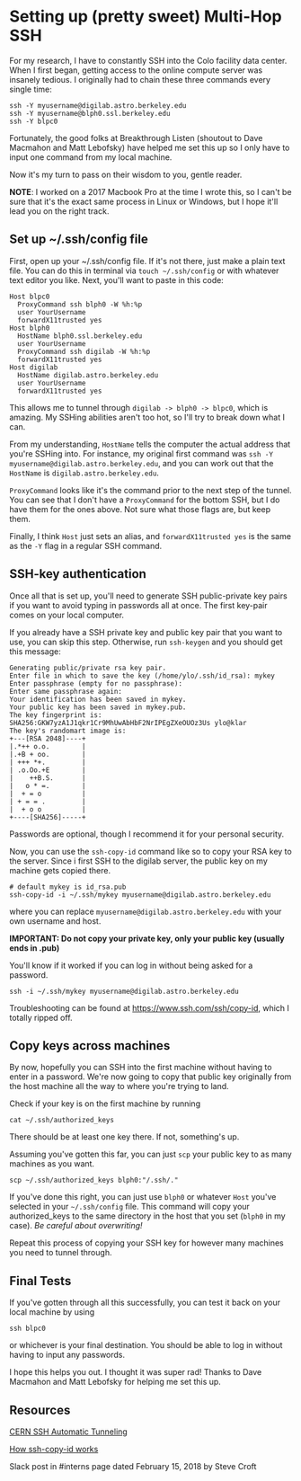 # Setting up (pretty sweet) Multi-Hop SSH
For my research, I have to constantly SSH into the Colo facility data center. When I first began, getting access to the online compute server was insanely tedious. I originally had to chain these three commands every single time:

```
ssh -Y myusername@digilab.astro.berkeley.edu
ssh -Y myusername@blph0.ssl.berkeley.edu
ssh -Y blpc0
```
Fortunately, the good folks at Breakthrough Listen (shoutout to Dave Macmahon and Matt Lebofsky) have helped me set this up so I only have to input one command from my local machine.

Now it's my turn to pass on their wisdom to you, gentle reader.

**NOTE**: I worked on a 2017 Macbook Pro at the time I wrote this, so I can't be sure that it's the exact same process in Linux or Windows, but I hope it'll lead you on the right track.

## Set up  ~/.ssh/config file
First, open up your ~/.ssh/config file. If it's not there, just make a plain text file. You can do this in terminal via `touch ~/.ssh/config` or with whatever text editor you like. Next, you'll want to paste in this code:

```
Host blpc0
  ProxyCommand ssh blph0 -W %h:%p
  user YourUsername
  forwardX11trusted yes
Host blph0
  HostName blph0.ssl.berkeley.edu
  user YourUsername
  ProxyCommand ssh digilab -W %h:%p
  forwardX11trusted yes
Host digilab
  HostName digilab.astro.berkeley.edu
  user YourUsername
  forwardX11trusted yes
```
This allows me to tunnel through `digilab -> blph0 -> blpc0`, which is amazing.
My SSHing abilities aren't too hot, so I'll try to break down what I can.

From my understanding, `HostName` tells the computer the actual address that you're SSHing into. For instance, my original first command was `ssh -Y myusername@digilab.astro.berkeley.edu`, and you can work out that the `HostName` is `digilab.astro.berkeley.edu`.

`ProxyCommand` looks like it's the command prior to the next step of the tunnel. You can see that I don't have a `ProxyCommand` for the bottom SSH, but I do have them for the ones above. Not sure what those flags are, but keep them.

Finally, I think `Host` just sets an alias, and `forwardX11trusted yes` is the same as the `-Y` flag in a regular SSH command.

## SSH-key authentication
Once all that is set up, you'll need to generate SSH public-private key pairs if you want to avoid typing in passwords all at once. The first key-pair comes on your local computer.

If you already have a SSH private key and public key pair that you want to use, you can skip this step. Otherwise, run `ssh-keygen` and you should get this message:

```
Generating public/private rsa key pair.
Enter file in which to save the key (/home/ylo/.ssh/id_rsa): mykey
Enter passphrase (empty for no passphrase): 
Enter same passphrase again: 
Your identification has been saved in mykey.
Your public key has been saved in mykey.pub.
The key fingerprint is:
SHA256:GKW7yzA1J1qkr1Cr9MhUwAbHbF2NrIPEgZXeOUOz3Us ylo@klar
The key's randomart image is:
+---[RSA 2048]----+
|.*++ o.o.        |
|.+B + oo.        |
| +++ *+.         |
| .o.Oo.+E        |
|    ++B.S.       |
|   o * =.        |
|  + = o          |
| + = = .         |
|  + o o          |
+----[SHA256]-----+
```
Passwords are optional, though I recommend it for your personal security.

Now, you can use the `ssh-copy-id` command like so to copy your RSA key to the server. Since i first SSH to the digilab server, the public key on my machine gets copied there.

```
# default mykey is id_rsa.pub
ssh-copy-id -i ~/.ssh/mykey myusername@digilab.astro.berkeley.edu
```
where you can replace `myusername@digilab.astro.berkeley.edu` with your own username and host.

**IMPORTANT: Do not copy your private key, only your public key (usually ends in .pub)**

You'll know if it worked if you can log in without being asked for a password.
```
ssh -i ~/.ssh/mykey myusername@digilab.astro.berkeley.edu
```

Troubleshooting can be found at https://www.ssh.com/ssh/copy-id, which I totally ripped off.

## Copy keys across machines
By now, hopefully you can SSH into the first machine without having to enter in a password. We're now going to copy that public key originally from the host machine all the way to where you're trying to land.

Check if your key is on the first machine by running
```
cat ~/.ssh/authorized_keys 
```
There should be at least one key there. If not, something's up.

Assuming you've gotten this far, you can just `scp` your public key to as many machines as you want.

```
scp ~/.ssh/authorized_keys blph0:"/.ssh/."
```
If you've done this right, you can just use `blph0` or whatever `Host` you've selected in your `~/.ssh/config` file. This command will copy your authorized_keys to the same directory in the host that you set (`blph0` in my case). _Be careful about overwriting!_

Repeat this process of copying your SSH key for however many machines you need to tunnel through.

## Final Tests
If you've gotten through all this successfully, you can test it back on your local machine by using 
```
ssh blpc0
```
or whichever is your final destination. You should be able to log in without having to input any passwords.

I hope this helps you out. I thought it was super rad! Thanks to Dave Macmahon and Matt Lebofsky for helping me set this up.

## Resources
[CERN SSH Automatic Tunneling](https://security.web.cern.ch/security/recommendations/en/ssh_tunneling.shtml)

[How ssh-copy-id works](https://www.ssh.com/ssh/copy-id)

Slack post in #interns page dated February 15, 2018 by Steve Croft

